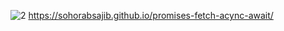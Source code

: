 ![2](https://user-images.githubusercontent.com/32739757/125358508-cb41a100-e38a-11eb-8745-13868b142179.jpg)
https://sohorabsajib.github.io/promises-fetch-acync-await/
